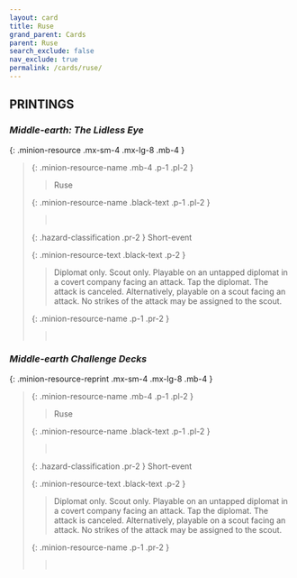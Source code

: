```yaml
---
layout: card
title: Ruse
grand_parent: Cards
parent: Ruse
search_exclude: false
nav_exclude: true
permalink: /cards/ruse/
---
```


## PRINTINGS


### _Middle-earth: The Lidless Eye_

{: .minion-resource .mx-sm-4 .mx-lg-8 .mb-4 }
> {: .minion-resource-name .mb-4 .p-1 .pl-2 }
> > <div class="hazard-mp"></div>
> > <div class="card-name">Ruse</div>
>
> {: .minion-resource-name .black-text .p-1 .pl-2 }
> > &nbsp;
>
> {: .hazard-classification .pr-2 }
> Short-event
>
> {: .minion-resource-text .black-text .p-2 }
> > Diplomat only. Scout only. Playable on an untapped diplomat in a covert company facing an attack. Tap the diplomat. The attack is canceled. Alternatively, playable on a scout facing an attack. No strikes of the attack may be assigned to the scout. 
> 
> {: .minion-resource-name .p-1 .pr-2 }
> > <div class="card-shield"></div>
> > <div class="card-corruption-white">&nbsp;</div>

### _Middle-earth Challenge Decks_

{: .minion-resource-reprint .mx-sm-4 .mx-lg-8 .mb-4 }
> {: .minion-resource-name .mb-4 .p-1 .pl-2 }
> > <div class="hazard-mp"></div>
> > <div class="card-name">Ruse</div>
>
> {: .minion-resource-name .black-text .p-1 .pl-2 }
> > &nbsp;
>
> {: .hazard-classification .pr-2 }
> Short-event
>
> {: .minion-resource-text .black-text .p-2 }
> > Diplomat only. Scout only. Playable on an untapped diplomat in a covert company facing an attack. Tap the diplomat. The attack is canceled. Alternatively, playable on a scout facing an attack. No strikes of the attack may be assigned to the scout. 
> 
> {: .minion-resource-name .p-1 .pr-2 }
> > <div class="card-shield"></div>
> > <div class="card-corruption-white">&nbsp;</div>
